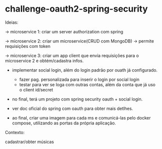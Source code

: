# challenge-oauth2-spring-security

Ideias:

-> microservice 1: criar um server authorization com spring

-> microservice 2: criar um microservice(CRUD com MongoDB) -> permite requisições com token

-> microservice 3: criar um app client que envia requisições para o microservice 2 e obtém/cadastra infos.

* implementar social login, além do login padrão por ouath já configurado.
  * fazer pag. personalizada para inserir o login por social login
  * testar para ver se loga com outras contas, além da conta que já uso o client id/secret
  
* no final, terá um projeto com spring security oauth + social login.

* ver doc oficial do spring com oauth para obter mais detlhes.

* ao final, criar uma imagem para cada ms e comunicá-las pelo docker compose, utilizando as portas da própria aplicação.

Contexto:

cadastrar/obter músicas
